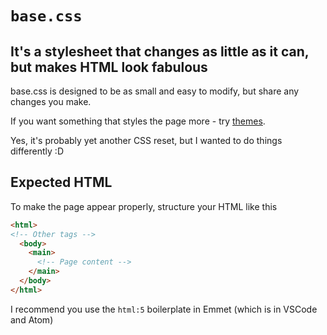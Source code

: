 # `base.css`
## It's a stylesheet that changes as little as it can, but makes HTML look **fabulous**
base.css is designed to be as small and easy to modify, but share any changes you make. 

If you want something that styles the page more - try [themes](https://github.com/Diacius/base.css/tree/main/basecss-themes).

Yes, it's probably yet another CSS reset, but I wanted to do things differently :D

## Expected HTML
To make the page appear properly, structure your HTML like this
```html
<html>
<!-- Other tags -->
  <body>
    <main>
      <!-- Page content -->
    </main>
  </body>
</html>
```
I recommend you use the `html:5` boilerplate in Emmet (which is in VSCode and Atom)
